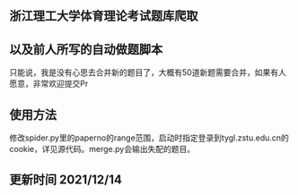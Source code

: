 ## 浙江理工大学体育理论考试题库爬取
## 以及前人所写的自动做题脚本
只能说，我是没有心思去合并新的题目了，大概有50道新题需要合并，如果有人愿意，非常欢迎提交Pr

## 使用方法
修改spider.py里的paperno的range范围，启动时指定登录到tygl.zstu.edu.cn的cookie，详见源代码。merge.py会输出失配的题目。

## 更新时间 2021/12/14